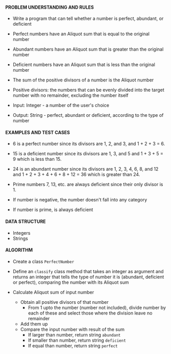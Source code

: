 #### PROBLEM UNDERSTANDING AND RULES
- Write a program that can tell whether a number is perfect, abundant, or deficient
- Perfect numbers have an Aliquot sum that is equal to the original number
- Abundant numbers have an Aliquot sum that is greater than the original number
- Deficient numbers have an Aliquot sum that is less than the original number
- The sum of the positive divisors of a number is the Aliquot number

- Positive divisors: the numbers that can be evenly divided into the target number with no remainder, excluding the number itself

- Input: Integer - a number of the user's choice
- Output: String - perfect, abundant or deficient, according to the type of number

#### EXAMPLES AND TEST CASES
- 6 is a perfect number since its divisors are 1, 2, and 3, and 1 + 2 + 3 = 6.
- 15 is a deficient number since its divisors are 1, 3, and 5 and 1 + 3 + 5 = 9 which is less than 15.
- 24 is an abundant number since its divisors are 1, 2, 3, 4, 6, 8, and 12 and 1 + 2 + 3 + 4 + 6 + 8 + 12 = 36 which is greater than 24.
- Prime numbers 7, 13, etc. are always deficient since their only divisor is 1.

- If number is negative, the number doesn't fall into any category
- If number is prime, is always deficient

#### DATA STRUCTURE
- Integers
- Strings

#### ALGORITHM
- Create a class `PerfectNumber`
- Define an `classify` class method that takes an integer as argument and returns an integer that tells the type of number it is (abundant, deficient or perfect), comparing the number with its Aliquot sum

- Calculate Aliquot sum of input number
  - Obtain all positive divisors of that number
    - From 1 upto the number (number not included), divide number by each of these and select those where the division leave no remainder
  - Add them up
  - Compare the input number with result of the sum
    - If larger than number, return string `abundant`
    - If smaller than number, return string `deficient`
    - If equal than number, return string `perfect`
